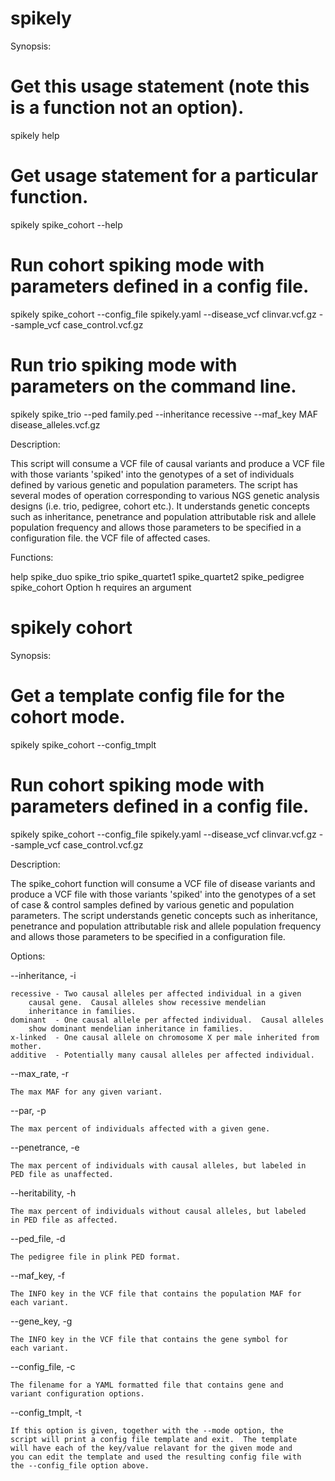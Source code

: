 # spikely

Synopsis:

# Get this usage statement (note this is a function not an option).
spikely help

# Get usage statement for a particular function.
spikely spike_cohort --help

# Run cohort spiking mode with parameters defined in a config file.
spikely spike_cohort --config_file spikely.yaml --disease_vcf clinvar.vcf.gz 
    --sample_vcf case_control.vcf.gz

# Run trio spiking mode with parameters on the command line.
spikely spike_trio --ped family.ped --inheritance recessive --maf_key MAF 
    disease_alleles.vcf.gz

Description:

This script will consume a VCF file of causal variants and produce a
VCF file with those variants 'spiked' into the genotypes of a set of
individuals defined by various genetic and population parameters.  The
script has several modes of operation corresponding to various NGS
genetic analysis designs (i.e. trio, pedigree, cohort etc.).  It
understands genetic concepts such as inheritance, penetrance and
population attributable risk and allele population frequency and
allows those parameters to be specified in a configuration file.  the
VCF file of affected cases.

Functions:

help
spike_duo
spike_trio
spike_quartet1
spike_quartet2
spike_pedigree
spike_cohort
Option h requires an argument

# spikely cohort

Synopsis:

# Get a template config file for the cohort mode.
spikely spike_cohort --config_tmplt

# Run cohort spiking mode with parameters defined in a config file.
spikely  spike_cohort --config_file spikely.yaml --disease_vcf clinvar.vcf.gz 
    --sample_vcf case_control.vcf.gz

Description:

The spike_cohort function will consume a VCF file of disease variants
and produce a VCF file with those variants 'spiked' into the genotypes
of a set of case & control samples defined by various genetic and
population parameters.  The script understands genetic concepts such
as inheritance, penetrance and population attributable risk and allele
population frequency and allows those parameters to be specified in a
configuration file.

Options:

--inheritance, -i

    recessive - Two causal alleles per affected individual in a given
		causal gene.  Causal alleles show recessive mendelian
		inheritance in families.
    dominant  - One causal allele per affected individual.  Causal alleles
		show dominant mendelian inheritance in families.
    x-linked  - One causal allele on chromosome X per male inherited from mother.
    additive  - Potentially many causal alleles per affected individual.

--max_rate, -r

    The max MAF for any given variant.

--par, -p

    The max percent of individuals affected with a given gene.

--penetrance, -e

    The max percent of individuals with causal alleles, but labeled in
    PED file as unaffected.

--heritability, -h

    The max percent of individuals without causal alleles, but labeled
    in PED file as affected.

--ped_file, -d

    The pedigree file in plink PED format.

--maf_key, -f

    The INFO key in the VCF file that contains the population MAF for
    each variant.

--gene_key, -g

    The INFO key in the VCF file that contains the gene symbol for
    each variant.

--config_file, -c

    The filename for a YAML formatted file that contains gene and
    variant configuration options.

--config_tmplt, -t

    If this option is given, together with the --mode option, the
    script will print a config file template and exit.  The template
    will have each of the key/value relavant for the given mode and
    you can edit the template and used the resulting config file with
    the --config_file option above.

